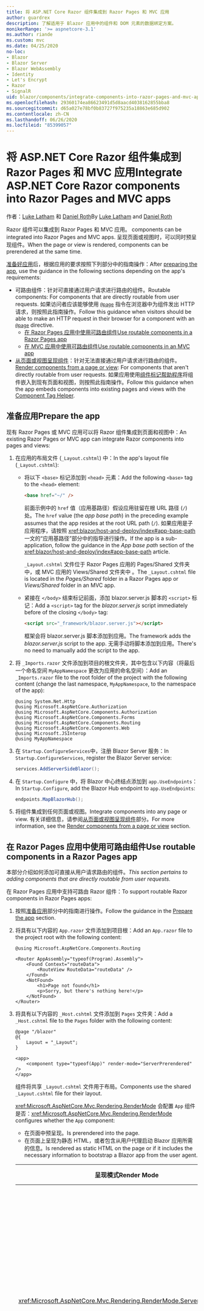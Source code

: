 ```yaml
---
title: 将 ASP.NET Core Razor 组件集成到 Razor Pages 和 MVC 应用
author: guardrex
description: 了解适用于 Blazor 应用中的组件和 DOM 元素的数据绑定方案。
monikerRange: '>= aspnetcore-3.1'
ms.author: riande
ms.custom: mvc
ms.date: 04/25/2020
no-loc:
- Blazor
- Blazor Server
- Blazor WebAssembly
- Identity
- Let's Encrypt
- Razor
- SignalR
uid: blazor/components/integrate-components-into-razor-pages-and-mvc-apps
ms.openlocfilehash: 29360174ea86623491d5d8aacd4038162855bba8
ms.sourcegitcommit: d65a027e78bf0b83727f975235a18863e685d902
ms.contentlocale: zh-CN
ms.lasthandoff: 06/26/2020
ms.locfileid: "85399057"
---
```

# <a name="integrate-aspnet-core-razor-components-into-razor-pages-and-mvc-apps"></a><span data-ttu-id="65f7f-103">将 ASP.NET Core Razor 组件集成到 Razor Pages 和 MVC 应用</span><span class="sxs-lookup"><span data-stu-id="65f7f-103">Integrate ASP.NET Core Razor components into Razor Pages and MVC apps</span></span>

<span data-ttu-id="65f7f-104">作者：[Luke Latham](https://github.com/guardrex) 和 [Daniel Roth](https://github.com/danroth27)</span><span class="sxs-lookup"><span data-stu-id="65f7f-104">By [Luke Latham](https://github.com/guardrex) and [Daniel Roth](https://github.com/danroth27)</span></span>

Razor<span data-ttu-id="65f7f-105"> 组件可以集成到 Razor Pages 和 MVC 应用。</span><span class="sxs-lookup"><span data-stu-id="65f7f-105"> components can be integrated into Razor Pages and MVC apps.</span></span> <span data-ttu-id="65f7f-106">呈现页面或视图时，可以同时预呈现组件。</span><span class="sxs-lookup"><span data-stu-id="65f7f-106">When the page or view is rendered, components can be prerendered at the same time.</span></span>

<span data-ttu-id="65f7f-107">[准备好应用](#prepare-the-app)后，根据应用的要求按照下列部分中的指南操作：</span><span class="sxs-lookup"><span data-stu-id="65f7f-107">After [preparing the app](#prepare-the-app), use the guidance in the following sections depending on the app's requirements:</span></span>

* <span data-ttu-id="65f7f-108">可路由组件：针对可直接通过用户请求进行路由的组件。</span><span class="sxs-lookup"><span data-stu-id="65f7f-108">Routable components: For components that are directly routable from user requests.</span></span> <span data-ttu-id="65f7f-109">如果访问者应该能够使用 [`@page`](xref:mvc/views/razor#page) 指令在浏览器中为组件发出 HTTP 请求，则按照此指南操作。</span><span class="sxs-lookup"><span data-stu-id="65f7f-109">Follow this guidance when visitors should be able to make an HTTP request in their browser for a component with an [`@page`](xref:mvc/views/razor#page) directive.</span></span>
  * <span data-ttu-id="65f7f-110">[在 Razor Pages 应用中使用可路由组件](#use-routable-components-in-a-razor-pages-app)</span><span class="sxs-lookup"><span data-stu-id="65f7f-110">[Use routable components in a Razor Pages app](#use-routable-components-in-a-razor-pages-app)</span></span>
  * [<span data-ttu-id="65f7f-111">在 MVC 应用中使用可路由组件</span><span class="sxs-lookup"><span data-stu-id="65f7f-111">Use routable components in an MVC app</span></span>](#use-routable-components-in-an-mvc-app)
* <span data-ttu-id="65f7f-112">[从页面或视图呈现组件](#render-components-from-a-page-or-view)：针对无法直接通过用户请求进行路由的组件。</span><span class="sxs-lookup"><span data-stu-id="65f7f-112">[Render components from a page or view](#render-components-from-a-page-or-view): For components that aren't directly routable from user requests.</span></span> <span data-ttu-id="65f7f-113">如果应用使用[组件标记帮助程序](xref:mvc/views/tag-helpers/builtin-th/component-tag-helper)将组件嵌入到现有页面和视图，则按照此指南操作。</span><span class="sxs-lookup"><span data-stu-id="65f7f-113">Follow this guidance when the app embeds components into existing pages and views with the [Component Tag Helper](xref:mvc/views/tag-helpers/builtin-th/component-tag-helper).</span></span>

## <a name="prepare-the-app"></a><span data-ttu-id="65f7f-114">准备应用</span><span class="sxs-lookup"><span data-stu-id="65f7f-114">Prepare the app</span></span>

<span data-ttu-id="65f7f-115">现有 Razor Pages 或 MVC 应用可以将 Razor 组件集成到页面和视图中：</span><span class="sxs-lookup"><span data-stu-id="65f7f-115">An existing Razor Pages or MVC app can integrate Razor components into pages and views:</span></span>

1. <span data-ttu-id="65f7f-116">在应用的布局文件 (`_Layout.cshtml`) 中：</span><span class="sxs-lookup"><span data-stu-id="65f7f-116">In the app's layout file (`_Layout.cshtml`):</span></span>

   * <span data-ttu-id="65f7f-117">将以下 `<base>` 标记添加到 `<head>` 元素：</span><span class="sxs-lookup"><span data-stu-id="65f7f-117">Add the following `<base>` tag to the `<head>` element:</span></span>

     ```html
     <base href="~/" />
     ```

     <span data-ttu-id="65f7f-118">前面示例中的 `href` 值（应用基路径）假设应用驻留在根 URL 路径 (`/`) 处。</span><span class="sxs-lookup"><span data-stu-id="65f7f-118">The `href` value (the *app base path*) in the preceding example assumes that the app resides at the root URL path (`/`).</span></span> <span data-ttu-id="65f7f-119">如果应用是子应用程序，请按照 <xref:blazor/host-and-deploy/index#app-base-path> 一文的“应用基路径”部分中的指导进行操作。</span><span class="sxs-lookup"><span data-stu-id="65f7f-119">If the app is a sub-application, follow the guidance in the *App base path* section of the <xref:blazor/host-and-deploy/index#app-base-path> article.</span></span>

     <span data-ttu-id="65f7f-120">`_Layout.cshtml` 文件位于 Razor Pages 应用的 Pages/Shared 文件夹中，或 MVC 应用的 Views/Shared 文件夹中 。</span><span class="sxs-lookup"><span data-stu-id="65f7f-120">The `_Layout.cshtml` file is located in the *Pages/Shared* folder in a Razor Pages app or *Views/Shared* folder in an MVC app.</span></span>

   * <span data-ttu-id="65f7f-121">紧接在 `</body>` 结束标记前面，添加 blazor.server.js 脚本的 `<script>` 标记：</span><span class="sxs-lookup"><span data-stu-id="65f7f-121">Add a `<script>` tag for the *blazor.server.js* script immediately before of the closing `</body>` tag:</span></span>

     ```html
     <script src="_framework/blazor.server.js"></script>
     ```

     <span data-ttu-id="65f7f-122">框架会将 blazor.server.js 脚本添加到应用。</span><span class="sxs-lookup"><span data-stu-id="65f7f-122">The framework adds the *blazor.server.js* script to the app.</span></span> <span data-ttu-id="65f7f-123">无需手动将脚本添加到应用。</span><span class="sxs-lookup"><span data-stu-id="65f7f-123">There's no need to manually add the script to the app.</span></span>

1. <span data-ttu-id="65f7f-124">将 `_Imports.razor` 文件添加到项目的根文件夹，其中包含以下内容（将最后一个命名空间 `MyAppNamespace` 更改为应用的命名空间）：</span><span class="sxs-lookup"><span data-stu-id="65f7f-124">Add an `_Imports.razor` file to the root folder of the project with the following content (change the last namespace, `MyAppNamespace`, to the namespace of the app):</span></span>

   ```razor
   @using System.Net.Http
   @using Microsoft.AspNetCore.Authorization
   @using Microsoft.AspNetCore.Components.Authorization
   @using Microsoft.AspNetCore.Components.Forms
   @using Microsoft.AspNetCore.Components.Routing
   @using Microsoft.AspNetCore.Components.Web
   @using Microsoft.JSInterop
   @using MyAppNamespace
   ```

1. <span data-ttu-id="65f7f-125">在 `Startup.ConfigureServices`中，注册 Blazor Server 服务：</span><span class="sxs-lookup"><span data-stu-id="65f7f-125">In `Startup.ConfigureServices`, register the Blazor Server service:</span></span>

   ```csharp
   services.AddServerSideBlazor();
   ```

1. <span data-ttu-id="65f7f-126">在 `Startup.Configure` 中，将 Blazor 中心终结点添加到 `app.UseEndpoints`：</span><span class="sxs-lookup"><span data-stu-id="65f7f-126">In `Startup.Configure`, add the Blazor Hub endpoint to `app.UseEndpoints`:</span></span>

   ```csharp
   endpoints.MapBlazorHub();
   ```

1. <span data-ttu-id="65f7f-127">将组件集成到任何页面或视图。</span><span class="sxs-lookup"><span data-stu-id="65f7f-127">Integrate components into any page or view.</span></span> <span data-ttu-id="65f7f-128">有关详细信息，请参阅[从页面或视图呈现组件](#render-components-from-a-page-or-view)部分。</span><span class="sxs-lookup"><span data-stu-id="65f7f-128">For more information, see the [Render components from a page or view](#render-components-from-a-page-or-view) section.</span></span>

## <a name="use-routable-components-in-a-razor-pages-app"></a><span data-ttu-id="65f7f-129">在 Razor Pages 应用中使用可路由组件</span><span class="sxs-lookup"><span data-stu-id="65f7f-129">Use routable components in a Razor Pages app</span></span>

<span data-ttu-id="65f7f-130">本部分介绍如何添加可直接从用户请求路由的组件。</span><span class="sxs-lookup"><span data-stu-id="65f7f-130">*This section pertains to adding components that are directly routable from user requests.*</span></span>

<span data-ttu-id="65f7f-131">在 Razor Pages 应用中支持可路由 Razor 组件：</span><span class="sxs-lookup"><span data-stu-id="65f7f-131">To support routable Razor components in Razor Pages apps:</span></span>

1. <span data-ttu-id="65f7f-132">按照[准备应用](#prepare-the-app)部分中的指南进行操作。</span><span class="sxs-lookup"><span data-stu-id="65f7f-132">Follow the guidance in the [Prepare the app](#prepare-the-app) section.</span></span>

1. <span data-ttu-id="65f7f-133">将具有以下内容的 `App.razor` 文件添加到项目根：</span><span class="sxs-lookup"><span data-stu-id="65f7f-133">Add an `App.razor` file to the project root with the following content:</span></span>

   ```razor
   @using Microsoft.AspNetCore.Components.Routing

   <Router AppAssembly="typeof(Program).Assembly">
       <Found Context="routeData">
           <RouteView RouteData="routeData" />
       </Found>
       <NotFound>
           <h1>Page not found</h1>
           <p>Sorry, but there's nothing here!</p>
       </NotFound>
   </Router>
   ```

1. <span data-ttu-id="65f7f-134">将具有以下内容的 `_Host.cshtml` 文件添加到 `Pages` 文件夹：</span><span class="sxs-lookup"><span data-stu-id="65f7f-134">Add a `_Host.cshtml` file to the `Pages` folder with the following content:</span></span>

   ```cshtml
   @page "/blazor"
   @{
       Layout = "_Layout";
   }

   <app>
       <component type="typeof(App)" render-mode="ServerPrerendered" />
   </app>
   ```

   <span data-ttu-id="65f7f-135">组件将共享 `_Layout.cshtml` 文件用于布局。</span><span class="sxs-lookup"><span data-stu-id="65f7f-135">Components use the shared `_Layout.cshtml` file for their layout.</span></span>

   <span data-ttu-id="65f7f-136"><xref:Microsoft.AspNetCore.Mvc.Rendering.RenderMode> 会配置 `App` 组件是否：</span><span class="sxs-lookup"><span data-stu-id="65f7f-136"><xref:Microsoft.AspNetCore.Mvc.Rendering.RenderMode> configures whether the `App` component:</span></span>

   * <span data-ttu-id="65f7f-137">在页面中预呈现。</span><span class="sxs-lookup"><span data-stu-id="65f7f-137">Is prerendered into the page.</span></span>
   * <span data-ttu-id="65f7f-138">在页面上呈现为静态 HTML，或者包含从用户代理启动 Blazor 应用所需的信息。</span><span class="sxs-lookup"><span data-stu-id="65f7f-138">Is rendered as static HTML on the page or if it includes the necessary information to bootstrap a Blazor app from the user agent.</span></span>

   | <span data-ttu-id="65f7f-139">呈现模式</span><span class="sxs-lookup"><span data-stu-id="65f7f-139">Render Mode</span></span> | <span data-ttu-id="65f7f-140">描述</span><span class="sxs-lookup"><span data-stu-id="65f7f-140">Description</span></span> |
   | ----------- | ----------- |
   | <xref:Microsoft.AspNetCore.Mvc.Rendering.RenderMode.ServerPrerendered> | <span data-ttu-id="65f7f-141">在静态 HTML 中呈现 `App` 组件，并包含 Blazor Server 应用的标记。</span><span class="sxs-lookup"><span data-stu-id="65f7f-141">Renders the `App` component into static HTML and includes a marker for a Blazor Server app.</span></span> <span data-ttu-id="65f7f-142">用户代理启动时，此标记用于启动 Blazor 应用。</span><span class="sxs-lookup"><span data-stu-id="65f7f-142">When the user-agent starts, this marker is used to bootstrap a Blazor app.</span></span> |
   | <xref:Microsoft.AspNetCore.Mvc.Rendering.RenderMode.Server> | <span data-ttu-id="65f7f-143">呈现 Blazor Server 应用的标记。</span><span class="sxs-lookup"><span data-stu-id="65f7f-143">Renders a marker for a Blazor Server app.</span></span> <span data-ttu-id="65f7f-144">不包括 `App` 组件的输出。</span><span class="sxs-lookup"><span data-stu-id="65f7f-144">Output from the `App` component isn't included.</span></span> <span data-ttu-id="65f7f-145">用户代理启动时，此标记用于启动 Blazor 应用。</span><span class="sxs-lookup"><span data-stu-id="65f7f-145">When the user-agent starts, this marker is used to bootstrap a Blazor app.</span></span> |
   | <xref:Microsoft.AspNetCore.Mvc.Rendering.RenderMode.Static> | <span data-ttu-id="65f7f-146">在静态 HTML 中呈现 `App` 组件。</span><span class="sxs-lookup"><span data-stu-id="65f7f-146">Renders the `App` component into static HTML.</span></span> |

   <span data-ttu-id="65f7f-147">要详细了解组件标记帮助程序，请查看 <xref:mvc/views/tag-helpers/builtin-th/component-tag-helper>。</span><span class="sxs-lookup"><span data-stu-id="65f7f-147">For more information on the Component Tag Helper, see <xref:mvc/views/tag-helpers/builtin-th/component-tag-helper>.</span></span>

1. <span data-ttu-id="65f7f-148">在 `Startup.Configure` 中，将 `_Host.cshtml` 页的低优先级路由添加到终结点配置：</span><span class="sxs-lookup"><span data-stu-id="65f7f-148">Add a low-priority route for the `_Host.cshtml` page to endpoint configuration in `Startup.Configure`:</span></span>

   ```csharp
   app.UseEndpoints(endpoints =>
   {
       ...

       endpoints.MapFallbackToPage("/_Host");
   });
   ```

1. <span data-ttu-id="65f7f-149">将可路由组件添加到应用。</span><span class="sxs-lookup"><span data-stu-id="65f7f-149">Add routable components to the app.</span></span> <span data-ttu-id="65f7f-150">例如：</span><span class="sxs-lookup"><span data-stu-id="65f7f-150">For example:</span></span>

   ```razor
   @page "/counter"

   <h1>Counter</h1>

   ...
   ```

<span data-ttu-id="65f7f-151">有关命名空间的详细信息，请参阅[组件命名空间](#component-namespaces)部分。</span><span class="sxs-lookup"><span data-stu-id="65f7f-151">For more information on namespaces, see the [Component namespaces](#component-namespaces) section.</span></span>

## <a name="use-routable-components-in-an-mvc-app"></a><span data-ttu-id="65f7f-152">在 MVC 应用中使用可路由组件</span><span class="sxs-lookup"><span data-stu-id="65f7f-152">Use routable components in an MVC app</span></span>

<span data-ttu-id="65f7f-153">本部分介绍如何添加可直接从用户请求路由的组件。</span><span class="sxs-lookup"><span data-stu-id="65f7f-153">*This section pertains to adding components that are directly routable from user requests.*</span></span>

<span data-ttu-id="65f7f-154">在 MVC 应用中支持可路由 Razor 组件：</span><span class="sxs-lookup"><span data-stu-id="65f7f-154">To support routable Razor components in MVC apps:</span></span>

1. <span data-ttu-id="65f7f-155">按照[准备应用](#prepare-the-app)部分中的指南进行操作。</span><span class="sxs-lookup"><span data-stu-id="65f7f-155">Follow the guidance in the [Prepare the app](#prepare-the-app) section.</span></span>

1. <span data-ttu-id="65f7f-156">将具有以下内容的 `App.razor` 文件添加到项目根：</span><span class="sxs-lookup"><span data-stu-id="65f7f-156">Add an `App.razor` file to the root of the project with the following content:</span></span>

   ```razor
   @using Microsoft.AspNetCore.Components.Routing

   <Router AppAssembly="typeof(Program).Assembly">
       <Found Context="routeData">
           <RouteView RouteData="routeData" />
       </Found>
       <NotFound>
           <h1>Page not found</h1>
           <p>Sorry, but there's nothing here!</p>
       </NotFound>
   </Router>
   ```

1. <span data-ttu-id="65f7f-157">将具有以下内容的 `_Host.cshtml` 文件添加到 `Views/Home` 文件夹：</span><span class="sxs-lookup"><span data-stu-id="65f7f-157">Add a `_Host.cshtml` file to the `Views/Home` folder with the following content:</span></span>

   ```cshtml
   @{
       Layout = "_Layout";
   }

   <app>
       <component type="typeof(App)" render-mode="ServerPrerendered" />
   </app>
   ```

   <span data-ttu-id="65f7f-158">组件将共享 `_Layout.cshtml` 文件用于布局。</span><span class="sxs-lookup"><span data-stu-id="65f7f-158">Components use the shared `_Layout.cshtml` file for their layout.</span></span>
   
   <span data-ttu-id="65f7f-159"><xref:Microsoft.AspNetCore.Mvc.Rendering.RenderMode> 会配置 `App` 组件是否：</span><span class="sxs-lookup"><span data-stu-id="65f7f-159"><xref:Microsoft.AspNetCore.Mvc.Rendering.RenderMode> configures whether the `App` component:</span></span>

   * <span data-ttu-id="65f7f-160">在页面中预呈现。</span><span class="sxs-lookup"><span data-stu-id="65f7f-160">Is prerendered into the page.</span></span>
   * <span data-ttu-id="65f7f-161">在页面上呈现为静态 HTML，或者包含从用户代理启动 Blazor 应用所需的信息。</span><span class="sxs-lookup"><span data-stu-id="65f7f-161">Is rendered as static HTML on the page or if it includes the necessary information to bootstrap a Blazor app from the user agent.</span></span>

   | <span data-ttu-id="65f7f-162">呈现模式</span><span class="sxs-lookup"><span data-stu-id="65f7f-162">Render Mode</span></span> | <span data-ttu-id="65f7f-163">描述</span><span class="sxs-lookup"><span data-stu-id="65f7f-163">Description</span></span> |
   | ----------- | ----------- |
   | <xref:Microsoft.AspNetCore.Mvc.Rendering.RenderMode.ServerPrerendered> | <span data-ttu-id="65f7f-164">在静态 HTML 中呈现 `App` 组件，并包含 Blazor Server 应用的标记。</span><span class="sxs-lookup"><span data-stu-id="65f7f-164">Renders the `App` component into static HTML and includes a marker for a Blazor Server app.</span></span> <span data-ttu-id="65f7f-165">用户代理启动时，此标记用于启动 Blazor 应用。</span><span class="sxs-lookup"><span data-stu-id="65f7f-165">When the user-agent starts, this marker is used to bootstrap a Blazor app.</span></span> |
   | <xref:Microsoft.AspNetCore.Mvc.Rendering.RenderMode.Server> | <span data-ttu-id="65f7f-166">呈现 Blazor Server 应用的标记。</span><span class="sxs-lookup"><span data-stu-id="65f7f-166">Renders a marker for a Blazor Server app.</span></span> <span data-ttu-id="65f7f-167">不包括 `App` 组件的输出。</span><span class="sxs-lookup"><span data-stu-id="65f7f-167">Output from the `App` component isn't included.</span></span> <span data-ttu-id="65f7f-168">用户代理启动时，此标记用于启动 Blazor 应用。</span><span class="sxs-lookup"><span data-stu-id="65f7f-168">When the user-agent starts, this marker is used to bootstrap a Blazor app.</span></span> |
   | <xref:Microsoft.AspNetCore.Mvc.Rendering.RenderMode.Static> | <span data-ttu-id="65f7f-169">在静态 HTML 中呈现 `App` 组件。</span><span class="sxs-lookup"><span data-stu-id="65f7f-169">Renders the `App` component into static HTML.</span></span> |

   <span data-ttu-id="65f7f-170">要详细了解组件标记帮助程序，请查看 <xref:mvc/views/tag-helpers/builtin-th/component-tag-helper>。</span><span class="sxs-lookup"><span data-stu-id="65f7f-170">For more information on the Component Tag Helper, see <xref:mvc/views/tag-helpers/builtin-th/component-tag-helper>.</span></span>

1. <span data-ttu-id="65f7f-171">向主控制器添加操作：</span><span class="sxs-lookup"><span data-stu-id="65f7f-171">Add an action to the Home controller:</span></span>

   ```csharp
   public IActionResult Blazor()
   {
      return View("_Host");
   }
   ```

1. <span data-ttu-id="65f7f-172">在 `Startup.Configure` 中，将返回 `_Host.cshtml` 视图的控制器操作的低优先级路由添加到终结点配置：</span><span class="sxs-lookup"><span data-stu-id="65f7f-172">Add a low-priority route for the controller action that returns the `_Host.cshtml` view to the endpoint configuration in `Startup.Configure`:</span></span>

   ```csharp
   app.UseEndpoints(endpoints =>
   {
       ...

       endpoints.MapFallbackToController("Blazor", "Home");
   });
   ```

1. <span data-ttu-id="65f7f-173">创建 `Pages` 文件夹并将可路由组件添加到应用。</span><span class="sxs-lookup"><span data-stu-id="65f7f-173">Create a `Pages` folder and add routable components to the app.</span></span> <span data-ttu-id="65f7f-174">例如：</span><span class="sxs-lookup"><span data-stu-id="65f7f-174">For example:</span></span>

   ```razor
   @page "/counter"

   <h1>Counter</h1>

   ...
   ```

<span data-ttu-id="65f7f-175">有关命名空间的详细信息，请参阅[组件命名空间](#component-namespaces)部分。</span><span class="sxs-lookup"><span data-stu-id="65f7f-175">For more information on namespaces, see the [Component namespaces](#component-namespaces) section.</span></span>

## <a name="render-components-from-a-page-or-view"></a><span data-ttu-id="65f7f-176">从页面或视图呈现组件</span><span class="sxs-lookup"><span data-stu-id="65f7f-176">Render components from a page or view</span></span>

<span data-ttu-id="65f7f-177">本部分介绍如何在无法从用户请求直接路由组件的情况下，将组件添加到页面或视图。</span><span class="sxs-lookup"><span data-stu-id="65f7f-177">*This section pertains to adding components to pages or views, where the components aren't directly routable from user requests.*</span></span>

<span data-ttu-id="65f7f-178">若要从页面或视图呈现组件，请使用[组件标记帮助程序](xref:mvc/views/tag-helpers/builtin-th/component-tag-helper)。</span><span class="sxs-lookup"><span data-stu-id="65f7f-178">To render a component from a page or view, use the [Component Tag Helper](xref:mvc/views/tag-helpers/builtin-th/component-tag-helper).</span></span>

### <a name="render-stateful-interactive-components"></a><span data-ttu-id="65f7f-179">呈现有状态交互式组件</span><span class="sxs-lookup"><span data-stu-id="65f7f-179">Render stateful interactive components</span></span>

<span data-ttu-id="65f7f-180">可以将有状态的交互式组件添加到 Razor 页面或视图。</span><span class="sxs-lookup"><span data-stu-id="65f7f-180">Stateful interactive components can be added to a Razor page or view.</span></span>

<span data-ttu-id="65f7f-181">呈现页面或视图时：</span><span class="sxs-lookup"><span data-stu-id="65f7f-181">When the page or view renders:</span></span>

* <span data-ttu-id="65f7f-182">该组件通过页面或视图预呈现。</span><span class="sxs-lookup"><span data-stu-id="65f7f-182">The component is prerendered with the page or view.</span></span>
* <span data-ttu-id="65f7f-183">用于预呈现的初始组件状态丢失。</span><span class="sxs-lookup"><span data-stu-id="65f7f-183">The initial component state used for prerendering is lost.</span></span>
* <span data-ttu-id="65f7f-184">建立 SignalR 连接时，将创建新的组件状态。</span><span class="sxs-lookup"><span data-stu-id="65f7f-184">New component state is created when the SignalR connection is established.</span></span>

<span data-ttu-id="65f7f-185">以下 Razor 页面将呈现 `Counter` 组件：</span><span class="sxs-lookup"><span data-stu-id="65f7f-185">The following Razor page renders a `Counter` component:</span></span>

```cshtml
<h1>My Razor Page</h1>

<component type="typeof(Counter)" render-mode="ServerPrerendered" 
    param-InitialValue="InitialValue" />

@functions {
    [BindProperty(SupportsGet=true)]
    public int InitialValue { get; set; }
}
```

<span data-ttu-id="65f7f-186">有关详细信息，请参阅 <xref:mvc/views/tag-helpers/builtin-th/component-tag-helper>。</span><span class="sxs-lookup"><span data-stu-id="65f7f-186">For more information, see <xref:mvc/views/tag-helpers/builtin-th/component-tag-helper>.</span></span>

### <a name="render-noninteractive-components"></a><span data-ttu-id="65f7f-187">呈现非交互式组件</span><span class="sxs-lookup"><span data-stu-id="65f7f-187">Render noninteractive components</span></span>

<span data-ttu-id="65f7f-188">在以下 Razor 页面中，使用以下格式通过指定的初始值静态呈现 `Counter` 组件。</span><span class="sxs-lookup"><span data-stu-id="65f7f-188">In the following Razor page, the `Counter` component is statically rendered with an initial value that's specified using a form.</span></span> <span data-ttu-id="65f7f-189">由于该组件是以静态方式呈现的，因此它不是交互式组件：</span><span class="sxs-lookup"><span data-stu-id="65f7f-189">Since the component is statically rendered, the component isn't interactive:</span></span>

```cshtml
<h1>My Razor Page</h1>

<form>
    <input type="number" asp-for="InitialValue" />
    <button type="submit">Set initial value</button>
</form>

<component type="typeof(Counter)" render-mode="Static" 
    param-InitialValue="InitialValue" />

@functions {
    [BindProperty(SupportsGet=true)]
    public int InitialValue { get; set; }
}
```

<span data-ttu-id="65f7f-190">有关详细信息，请参阅 <xref:mvc/views/tag-helpers/builtin-th/component-tag-helper>。</span><span class="sxs-lookup"><span data-stu-id="65f7f-190">For more information, see <xref:mvc/views/tag-helpers/builtin-th/component-tag-helper>.</span></span>

## <a name="component-namespaces"></a><span data-ttu-id="65f7f-191">组件命名空间</span><span class="sxs-lookup"><span data-stu-id="65f7f-191">Component namespaces</span></span>

<span data-ttu-id="65f7f-192">使用自定义文件夹保存应用的组件时，将表示文件夹的命名空间添加到页面/视图或 `_ViewImports.cshtml` 文件。</span><span class="sxs-lookup"><span data-stu-id="65f7f-192">When using a custom folder to hold the app's components, add the namespace representing the folder to either the page/view or to the `_ViewImports.cshtml` file.</span></span> <span data-ttu-id="65f7f-193">如下示例中：</span><span class="sxs-lookup"><span data-stu-id="65f7f-193">In the following example:</span></span>

* <span data-ttu-id="65f7f-194">将 `MyAppNamespace` 更改为应用的命名空间。</span><span class="sxs-lookup"><span data-stu-id="65f7f-194">Change `MyAppNamespace` to the app's namespace.</span></span>
* <span data-ttu-id="65f7f-195">如果不使用名为 Components 的文件夹来保存组件，请将 `Components` 更改为组件所在的文件夹。</span><span class="sxs-lookup"><span data-stu-id="65f7f-195">If a folder named *Components* isn't used to hold the components, change `Components` to the folder where the components reside.</span></span>

```cshtml
@using MyAppNamespace.Components
```

<span data-ttu-id="65f7f-196">`_ViewImports.cshtml` 文件位于 Razor Pages 应用的 `Pages` 文件夹中，或是 MVC 应用的 `Views` 文件夹中。</span><span class="sxs-lookup"><span data-stu-id="65f7f-196">The `_ViewImports.cshtml` file is located in the `Pages` folder of a Razor Pages app or the `Views` folder of an MVC app.</span></span>

<span data-ttu-id="65f7f-197">有关详细信息，请参阅 <xref:blazor/components/index#namespaces>。</span><span class="sxs-lookup"><span data-stu-id="65f7f-197">For more information, see <xref:blazor/components/index#namespaces>.</span></span>
